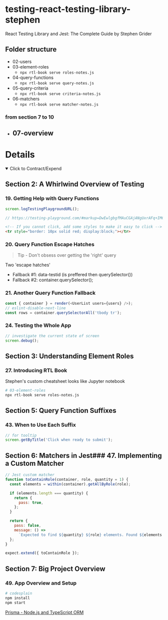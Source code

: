 # testing-react-testing-library-stephen

React Testing Library and Jest: The Complete Guide by Stephen Grider

## Folder structure

- 02-users
- 03-element-roles
  - `npx rtl-book serve roles-notes.js`
- 04-query-functions
  - `npx rtl-book serve query-notes.js`
- 05-query-criteria
  - `npx rtl-book serve criteria-notes.js`
- 06-matchers
  - `npx rtl-book serve matcher-notes.js`

### from section 7 to 10

- ## 07-overview

# Details

<details open>
  <summary>Click to Contract/Expend</summary>

## Section 2: A Whirlwind Overview of Testing

### 19. Getting Help with Query Functions

```js
screen.logTestingPlaygroundURL();

// https://testing-playground.com/#markup=DwEwlgbgfMAuCGAjANgUxrAFq+IMCcNMoA5eAW1WAHosioBRc+MZGu9w97XDRAexABPAhjwAreADsqtPHAnTUAAUkyAdAGN+5dvNpdYhvAGcKesVDPll1rToucYtAcOcIU6GuGhA
```

```html
<!-- If you cannot click, add some styles to make it easy to click -->
<tr style="border: 10px solid red; display:block;"></tr>
```

### 20. Query Function Escape Hatches

> Tip - Don't obsess over getting the 'right' query

Two 'escape hatches'

- Fallback #1: data-testid (is preffered then querySelector())
- Fallback #2: container.querySelector();

### 21. Another Query Function Fallback

```js
const { container } = render(<UserList users={users} />);
// eslint-disable-next-line
const rows = container.querySelectorAll('tbody tr');
```

### 24. Testing the Whole App

```js
// investigate the current state of screen
screen.debug();
```

## Section 3: Understanding Element Roles

### 27. Introducing RTL Book

Stephen's custom cheatsheet looks like Jupyter notebook

```sh
# 03-element-roles
npx rtl-book serve roles-notes.js
```

## Section 5: Query Function Suffixes

### 43. When to Use Each Suffix

```js
// for tooltip
screen.getByTitle('Click when ready to submit');
```

## Section 6: Matchers in Jest### 47. Implementing a Custom Matcher

```js
// Jest custom matcher
function toContainRole(container, role, quantity = 1) {
  const elements = within(container).getAllByRole(role);

  if (elements.length === quantity) {
    return {
      pass: true,
    };
  }

  return {
    pass: false,
    message: () =>
      `Expected to find ${quantity} ${role} elements. Found ${elements.length} instead.`,
  };
}

expect.extend({ toContainRole });
```

## Section 7: Big Project Overview

### 49. App Overview and Setup

```sh
# codesplain
npm install
npm start
```

[Prisma - Node.js and TypeScript ORM](https://www.prisma.io/)

</details>
